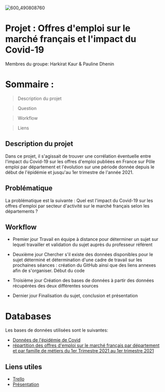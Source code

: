 ![600_490808760](https://user-images.githubusercontent.com/87381655/140602361-ea219739-9b66-4c08-b2c5-814c46334f3d.jpeg)


# Projet  : Offres d'emploi sur le marché français et l'impact du Covid-19 
Membres du groupe: Harkirat Kaur & Pauline Dhenin 

# Sommaire  : 
>Description du projet

>Question

>Workflow 
 
>Liens

## Description du projet
Dans ce projet, il s'agissait de trouver une corrélation éventuelle entre l'impact du Covid-19 sur les offres d'emploi publiées en France sur Pôle emploi par département et l'évolution sur une période donnée depuis le début de l'épidémie et jusqu'au 1er trimestre de l'année 2021.   

## Problématique
La problématique est la suivante : Quel est l'impact du Covid-19 sur les offres d'emploi par secteur d'activité sur le marché français selon les départements ? 

## Workflow
- Premier jour 
Travail en équipe à distance pour déterminer un sujet sur lequel travailler et validation du sujet auprès du professeur référent

- Deuxième jour
Chercher s'il existe des données disponibles pour le sujet déterminé et détermination d'une cadre de travail sur les prochaines séances : création du GitHub ainsi que des liens annexes afin de s'organiser. Début du code

- Troisième jour
Création des bases de données à partir des données récupérées des deux différentes sources 

- Dernier jour 
Finalisation du sujet, conclusion et présentation 


# Databases 
Les bases de données utilisées sont le suivantes: 
- <a href="https://www.data.gouv.fr/fr/datasets/chiffres-cles-concernant-lepidemie-de-covid19-en-france/">Données de l'épidémie de Covid </a> 
- <a href="https://statistiques.pole-emploi.org/offres/offres?fk=D&lc=0&nd=0&pp=20203-20211&ss=1">répartition des offres d'emploi sur le marché français par département et par famille de métiers du 1er Trimestre 2021 au 1er trimestre 2021 </a>  
## Liens utiles
* <a href="https://trello.com/b/xzHaVUwm/kanban-template">Trello</a>
* <a href="https://docs.google.com/presentation/d/1ZGSB7SBJE0dn5thzRkfIUrUdNRICzmerYeET6tOPwa4/edit#slide=id.gc6f80d1ff_0_0">Présentation</a>

